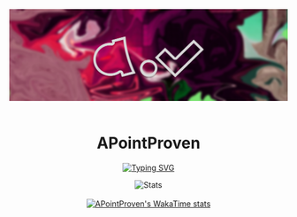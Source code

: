 <div align="center">
    <a href = 'https://www.x.com/APointProven'><img src="/Twitter.png" alt="APointProven" height="max" width= "max" /></a>
<div>&nbsp;</div>

# APointProven
[![Typing SVG](https://readme-typing-svg.demolab.com?font=Oswald&pause=2000&color=F7F7F7&center=true&random=true&width=435&lines=It+ain't+much%2C+but+it's+honest+work.;Whatever+strokes+your+goat.;%23Mulchmaxing+%23MulchGang4Lyfe;End+of+the+Line+Releasing+in+Year+2096;01101101+01110101+01101100+01100011+01101000;%3Aconfused%3A+%3Ashocked%3A+%3Aappalled%3A)](https://git.io/typing-svg)
<!--https://readme-typing-svg.demolab.com/demo/ -->
![Stats](https://githubstats-git-main-apointproven.vercel.app/api?username=APointProven&show_icons=true&theme=omni)
<br><br>
[![APointProven's WakaTime stats](https://github-readme-stats.vercel.app/api/wakatime?username=APointProven&layout=compact&theme=omni)](https://github.com/anuraghazra/github-readme-stats)
</div>
